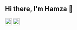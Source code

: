 ## Hi there, I'm Hamza 👋

<a href='https://www.linkedin.com/in/zymawy'>
    <img align="left" alt="zymawy's Linkdein" width="22px" src="https://cdn.jsdelivr.net/npm/simple-icons@v3/icons/linkedin.svg" />
</a>

<a href="https://github.com/zymawy">
  <img align="left" alt="zymawy's Github" width="22px" src="https://cdn.jsdelivr.net/npm/simple-icons@v3/icons/github.svg" />
</a>
<br>

<!--
**zymawy/zymawy** is a ✨ _special_ ✨ repository because its `README.md` (this file) appears on your GitHub profile.

Here are some ideas to get you started:

- 🔭 I’m currently working on ...
- 🌱 I’m currently learning ...
- 👯 I’m looking to collaborate on ...
- 🤔 I’m looking for help with ...
- 💬 Ask me about ...
- 📫 How to reach me: ...
- 😄 Pronouns: ...
- ⚡ Fun fact: ...
-->
